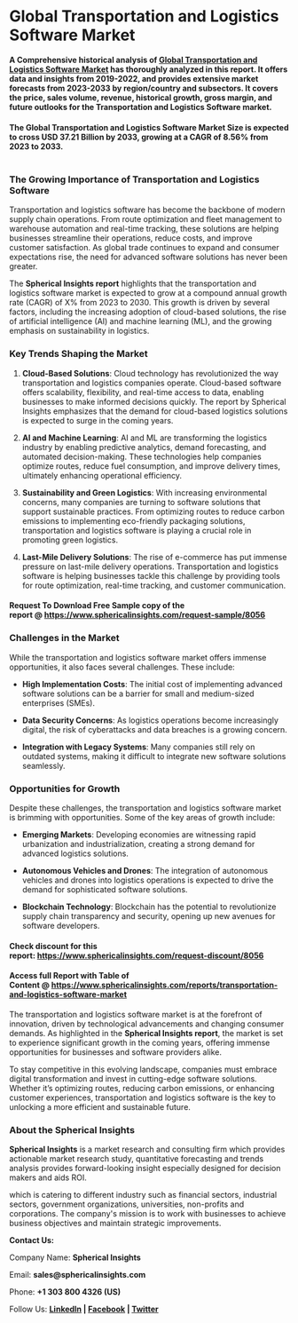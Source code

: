 <h1 class="news-post-title">Global Transportation and Logistics Software Market</h1>
<p><strong>A Comprehensive historical analysis of&nbsp;<a href="https://www.sphericalinsights.com/reports/transportation-and-logistics-software-market" target="_blank" rel="noreferrer noopener">Global Transportation and Logistics Software Market</a>&nbsp;has thoroughly analyzed in this report. It offers data and insights from 2019-2022, and provides extensive market forecasts from 2023-2033 by region/country and subsectors. It covers the price, sales volume, revenue, historical growth, gross margin, and future outlooks for the Transportation and Logistics Software market.</strong></p>
<h4><strong>The Global Transportation and Logistics Software Market Size is expected to cross USD 37.21 Billion by 2033, growing at a CAGR of 8.56% from 2023 to 2033.</strong></h4>
<p><strong><img src="https://www.sphericalinsights.com/images/rd/global-transportation-and-logistics-software-market.png" alt="" /></strong></p>
<h3><strong>The Growing Importance of Transportation and Logistics Software</strong></h3>
<p>Transportation and logistics software has become the backbone of modern supply chain operations. From route optimization and fleet management to warehouse automation and real-time tracking, these solutions are helping businesses streamline their operations, reduce costs, and improve customer satisfaction. As global trade continues to expand and consumer expectations rise, the need for advanced software solutions has never been greater.</p>
<p>The&nbsp;<strong>Spherical Insights report</strong>&nbsp;highlights that the transportation and logistics software market is expected to grow at a compound annual growth rate (CAGR) of X% from 2023 to 2030. This growth is driven by several factors, including the increasing adoption of cloud-based solutions, the rise of artificial intelligence (AI) and machine learning (ML), and the growing emphasis on sustainability in logistics.</p>
<h3><strong>Key Trends Shaping the Market</strong></h3>
<ol>
<li>
<p><strong>Cloud-Based Solutions</strong>: Cloud technology has revolutionized the way transportation and logistics companies operate. Cloud-based software offers scalability, flexibility, and real-time access to data, enabling businesses to make informed decisions quickly. The report by Spherical Insights emphasizes that the demand for cloud-based logistics solutions is expected to surge in the coming years.</p>
</li>
<li>
<p><strong>AI and Machine Learning</strong>: AI and ML are transforming the logistics industry by enabling predictive analytics, demand forecasting, and automated decision-making. These technologies help companies optimize routes, reduce fuel consumption, and improve delivery times, ultimately enhancing operational efficiency.</p>
</li>
<li>
<p><strong>Sustainability and Green Logistics</strong>: With increasing environmental concerns, many companies are turning to software solutions that support sustainable practices. From optimizing routes to reduce carbon emissions to implementing eco-friendly packaging solutions, transportation and logistics software is playing a crucial role in promoting green logistics.</p>
</li>
<li>
<p><strong>Last-Mile Delivery Solutions</strong>: The rise of e-commerce has put immense pressure on last-mile delivery operations. Transportation and logistics software is helping businesses tackle this challenge by providing tools for route optimization, real-time tracking, and customer communication.</p>
</li>
</ol>
<h4>Request To Download Free Sample copy of the report&nbsp;@&nbsp;<a href="https://www.sphericalinsights.com/request-sample/8056">https://www.sphericalinsights.com/request-sample/8056</a></h4>
<h3><strong>Challenges in the Market</strong></h3>
<p>While the transportation and logistics software market offers immense opportunities, it also faces several challenges. These include:</p>
<ul>
<li>
<p><strong>High Implementation Costs</strong>: The initial cost of implementing advanced software solutions can be a barrier for small and medium-sized enterprises (SMEs).</p>
</li>
<li>
<p><strong>Data Security Concerns</strong>: As logistics operations become increasingly digital, the risk of cyberattacks and data breaches is a growing concern.</p>
</li>
<li>
<p><strong>Integration with Legacy Systems</strong>: Many companies still rely on outdated systems, making it difficult to integrate new software solutions seamlessly.</p>
</li>
</ul>
<h3><strong>Opportunities for Growth</strong></h3>
<p>Despite these challenges, the transportation and logistics software market is brimming with opportunities. Some of the key areas of growth include:</p>
<ul>
<li>
<p><strong>Emerging Markets</strong>: Developing economies are witnessing rapid urbanization and industrialization, creating a strong demand for advanced logistics solutions.</p>
</li>
<li>
<p><strong>Autonomous Vehicles and Drones</strong>: The integration of autonomous vehicles and drones into logistics operations is expected to drive the demand for sophisticated software solutions.</p>
</li>
<li>
<p><strong>Blockchain Technology</strong>: Blockchain has the potential to revolutionize supply chain transparency and security, opening up new avenues for software developers.</p>
</li>
</ul>
<h4>Check discount for this report:&nbsp;<a href="https://www.sphericalinsights.com/request-discount/8056">https://www.sphericalinsights.com/request-discount/8056</a></h4>
<h4>Access full Report with Table of Content&nbsp;@&nbsp;<a href="https://www.sphericalinsights.com/reports/transportation-and-logistics-software-market">https://www.sphericalinsights.com/reports/transportation-and-logistics-software-market</a>&nbsp;</h4>
<p>The transportation and logistics software market is at the forefront of innovation, driven by technological advancements and changing consumer demands. As highlighted in the&nbsp;<strong>Spherical Insights report</strong>, the market is set to experience significant growth in the coming years, offering immense opportunities for businesses and software providers alike.</p>
<p>To stay competitive in this evolving landscape, companies must embrace digital transformation and invest in cutting-edge software solutions. Whether it&rsquo;s optimizing routes, reducing carbon emissions, or enhancing customer experiences, transportation and logistics software is the key to unlocking a more efficient and sustainable future.</p>
<h3><strong>About the Spherical Insights</strong></h3>
<p><strong>Spherical Insights</strong>&nbsp;is a market research and consulting firm which provides actionable market research study, quantitative forecasting and trends analysis provides forward-looking insight especially designed for decision makers and aids ROI.</p>
<p>which is catering to different industry such as financial sectors, industrial sectors, government organizations, universities, non-profits and corporations. The company's mission is to work with businesses to achieve business objectives and maintain strategic improvements.</p>
<p><strong>Contact Us:</strong></p>
<p>Company Name:&nbsp;<strong>Spherical Insights</strong></p>
<p>Email:&nbsp;<strong>sales@sphericalinsights.com</strong></p>
<p>Phone:&nbsp;<strong>+1 303 800 4326 (US)</strong></p>
<p>Follow Us:&nbsp;<strong><a href="https://www.linkedin.com/company/spherical-insight/"><u>LinkedIn</u></a>&nbsp;|&nbsp;<a href="https://www.facebook.com/sphericalinsights22"><u>Facebook</u></a>&nbsp;|&nbsp;<a href="https://twitter.com/SInsights_US"><u>Twitter</u></a></strong></p>
